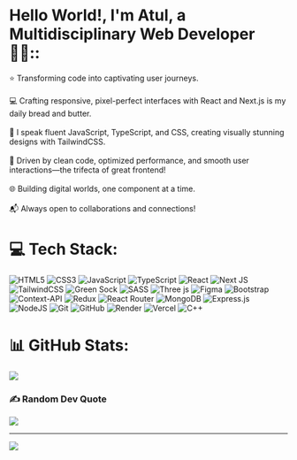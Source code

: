 # Hello World!, I'm Atul, a Multidisciplinary Web Developer 👋🏼::
⭐ Transforming code into captivating user journeys.  <br><br>💻 Crafting responsive, pixel-perfect interfaces with React and Next.js is my daily bread and butter.  <br><br>🎨 I speak fluent JavaScript, TypeScript, and CSS, creating visually stunning designs with TailwindCSS.  <br><br>🚀 Driven by clean code, optimized performance, and smooth user interactions—the trifecta of great frontend!  <br><br>🌐 Building digital worlds, one component at a time. <br><br>📬 Always open to collaborations and connections!<br>



# 💻 Tech Stack:
![HTML5](https://img.shields.io/badge/html5-%23E34F26.svg?style=flat-square&logo=html5&logoColor=white) ![CSS3](https://img.shields.io/badge/css3-%231572B6.svg?style=flat-square&logo=css3&logoColor=white) ![JavaScript](https://img.shields.io/badge/javascript-%23323330.svg?style=flat-square&logo=javascript&logoColor=%23F7DF1E) ![TypeScript](https://img.shields.io/badge/typescript-%23007ACC.svg?style=flat-square&logo=typescript&logoColor=white) ![React](https://img.shields.io/badge/react-%2320232a.svg?style=flat-square&logo=react&logoColor=%2361DAFB) ![Next JS](https://img.shields.io/badge/Next-black?style=flat-square&logo=next.js&logoColor=white) ![TailwindCSS](https://img.shields.io/badge/tailwindcss-%2338B2AC.svg?style=flat-square&logo=tailwind-css&logoColor=white) ![Green Sock](https://img.shields.io/badge/green%20sock-88CE02?style=flat-square&logo=greensock&logoColor=white) ![SASS](https://img.shields.io/badge/SASS-hotpink.svg?style=flat-square&logo=SASS&logoColor=white) ![Three js](https://img.shields.io/badge/threejs-black?style=flat-square&logo=three.js&logoColor=white) ![Figma](https://img.shields.io/badge/figma-%23F24E1E.svg?style=flat-square&logo=figma&logoColor=white) ![Bootstrap](https://img.shields.io/badge/bootstrap-%238511FA.svg?style=flat-square&logo=bootstrap&logoColor=white) ![Context-API](https://img.shields.io/badge/Context--Api-000000?style=flat-square&logo=react) ![Redux](https://img.shields.io/badge/redux-%23593d88.svg?style=flat-square&logo=redux&logoColor=white) ![React Router](https://img.shields.io/badge/React_Router-CA4245?style=flat-square&logo=react-router&logoColor=white) ![MongoDB](https://img.shields.io/badge/MongoDB-%234ea94b.svg?style=flat-square&logo=mongodb&logoColor=white) ![Express.js](https://img.shields.io/badge/express.js-%23404d59.svg?style=flat-square&logo=express&logoColor=%2361DAFB)   ![NodeJS](https://img.shields.io/badge/node.js-6DA55F?style=flat-square&logo=node.js&logoColor=white) ![Git](https://img.shields.io/badge/git-%23F05033.svg?style=flat-square&logo=git&logoColor=white) ![GitHub](https://img.shields.io/badge/github-%23121011.svg?style=flat-square&logo=github&logoColor=white) ![Render](https://img.shields.io/badge/Render-%46E3B7.svg?style=flat-square&logo=render&logoColor=white) ![Vercel](https://img.shields.io/badge/vercel-%23000000.svg?style=flat-square&logo=vercel&logoColor=white) ![C++](https://img.shields.io/badge/c++-%2300599C.svg?style=flat-square&logo=c%2B%2B&logoColor=white) 

# 📊 GitHub Stats:
![](https://github-readme-stats.vercel.app/api/top-langs/?username=AtulKaple&theme=dark&hide_border=false&include_all_commits=false&count_private=false&layout=compact)

### ✍️ Random Dev Quote
![](https://quotes-github-readme.vercel.app/api?type=horizontal&theme=radical)

---
[![](https://visitcount.itsvg.in/api?id=AtulKaple&icon=0&color=12)](https://visitcount.itsvg.in)

<!-- Proudly created with GPRM ( https://gprm.itsvg.in ) -->
